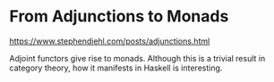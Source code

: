 # From Adjunctions to Monads

https://www.stephendiehl.com/posts/adjunctions.html

Adjoint functors give rise to monads. Although this is a trivial result in category theory, how it manifests in Haskell is interesting.

